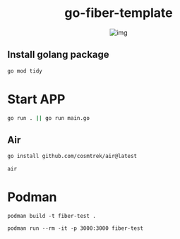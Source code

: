 <div align="center">

# go-fiber-template

![img](https://camo.githubusercontent.com/41d946f07862663ea1040702d26c14cd0b1984f65002cdbaf61d57998426e247/68747470733a2f2f646f63732e676f66696265722e696f2f696d672f6c6f676f2d6461726b2e737667)

</div>

## Install golang package

```bash
go mod tidy
```

# Start APP

```sh
go run . || go run main.go
```

## Air

```sh
go install github.com/cosmtrek/air@latest
```

```sh
air
```

# Podman

```
podman build -t fiber-test .
```

```
podman run --rm -it -p 3000:3000 fiber-test
```

